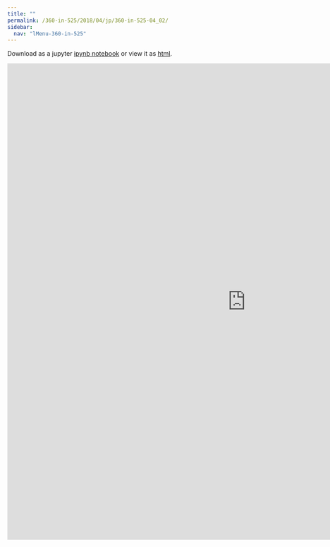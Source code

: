 ```yaml
---
title: ""
permalink: /360-in-525/2018/04/jp/360-in-525-04_02/
sidebar:
  nav: "lMenu-360-in-525"
---
```


Download as a jupyter [ipynb notebook](https://lamastex.github.io/scalable-data-science/360-in-525/2018/04/jp/360-in-525-04_02.ipynb) or view it as [html](https://lamastex.github.io/scalable-data-science/360-in-525/2018/04/jp/360-in-525-04_02.html).

<iframe src="https://lamastex.github.io/scalable-data-science/360-in-525/2018/04/jp/360-in-525-04_02.html" width="1080" height="1080" frameborder="0"></iframe>

